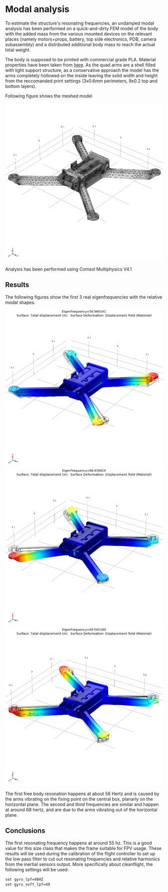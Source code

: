 # Modal analysis

To estimate the structure's resonating frequencies, an undamped modal analysis has been performed on a quick-and-dirty FEM model of the body with the added mass from the various mounted devices on the relevant places (namely motors+props, battery, top side electronics, PDB, camera subassembly) and a distributed additional body mass to reach the actual total weight. 

The body is supposed to be printed with commercial grade PLA. Material properties have been taken from [here](http://www.makeitfrom.com/material-properties/Polylactic-Acid-PLA-Polylactide/). As the quad arms are a shell filled with light support structure, as a conservative approach the model has the arms completely hollowed on the inside leaving the solid width and height from the reccomanded print settings (3x0.6mm perimeters, 9x0.2 top and bottom layers).

Following figure shows the meshed model

![meshed model](modal_meshed_model.png)

Analysis has been performed using Comsol Multiphysics V4.1

## Results

The following figures show the first 3 real eigenfrequencies with the relative modal shapes.

![1st modal frequency](modal_frequency1.png)
![2nd modal frequency](modal_frequency2.png)
![3rd modal frequency](modal_frequency3.png)

The first free body resonation happens at about 56 Hertz and is caused by the arms vibrating on the fixing point on the central box, planarly on the horizontal plane. The second and third frequencies are similar and happen at around 68 hertz, and are due to the arms vibrating out of the horizontal plane.

## Conclusions

The first resonating frequency happens at around 55 hz. This is a good value for this size class that makes the frame suitable for FPV usage. These results will be used during the calibration of the flight controller to set up the low pass filter to cut out resonating frequencies and relative harmonics from the inertial sensors output. More specifically about cleanflight, the following settings will be used:

    set gyro_lpf=98HZ
    set gyro_soft_lpf=49